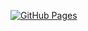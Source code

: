 [![GitHub Pages](https://img.shields.io/static/v1?label=GitHub+Pages&message=+&color=brightgreen&logo=github)](https://beet-aizu.github.io/blog/)
